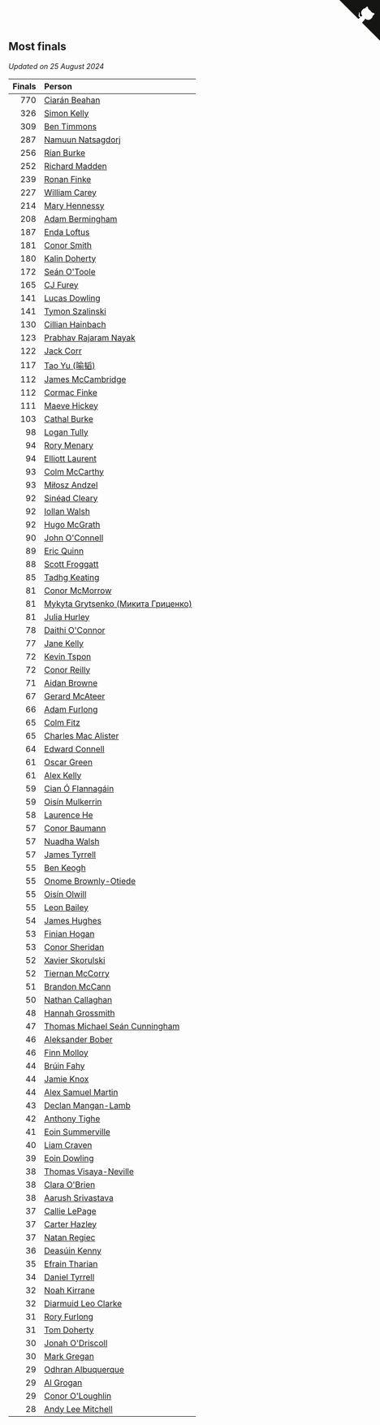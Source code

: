 ## Most finals

*Updated on 25 August 2024*

| Finals | Person |
| ---: | :--- |
| 770 | [Ciarán Beahan](https://www.worldcubeassociation.org/persons/2012BEAH01) |
| 326 | [Simon Kelly](https://www.worldcubeassociation.org/persons/2017KELL08) |
| 309 | [Ben Timmons](https://www.worldcubeassociation.org/persons/2017TIMM01) |
| 287 | [Namuun Natsagdorj](https://www.worldcubeassociation.org/persons/2019NATS02) |
| 256 | [Rían Burke](https://www.worldcubeassociation.org/persons/2019BURK05) |
| 252 | [Richard Madden](https://www.worldcubeassociation.org/persons/2017MADD04) |
| 239 | [Ronan Finke](https://www.worldcubeassociation.org/persons/2021FINK02) |
| 227 | [William Carey](https://www.worldcubeassociation.org/persons/2019CARE02) |
| 214 | [Mary Hennessy](https://www.worldcubeassociation.org/persons/2015HENN02) |
| 208 | [Adam Bermingham](https://www.worldcubeassociation.org/persons/2020BERM02) |
| 187 | [Enda Loftus](https://www.worldcubeassociation.org/persons/2021LOFT01) |
| 181 | [Conor Smith](https://www.worldcubeassociation.org/persons/2018SMIT37) |
| 180 | [Kalin Doherty](https://www.worldcubeassociation.org/persons/2021DOHE02) |
| 172 | [Seán O'Toole](https://www.worldcubeassociation.org/persons/2017OTOO03) |
| 165 | [CJ Furey](https://www.worldcubeassociation.org/persons/2022FURE01) |
| 141 | [Lucas Dowling](https://www.worldcubeassociation.org/persons/2023DOWL01) |
| 141 | [Tymon Szalinski](https://www.worldcubeassociation.org/persons/2021SZAL01) |
| 130 | [Cillian Hainbach](https://www.worldcubeassociation.org/persons/2022HAIN04) |
| 123 | [Prabhav Rajaram Nayak](https://www.worldcubeassociation.org/persons/2019NAYA01) |
| 122 | [Jack Corr](https://www.worldcubeassociation.org/persons/2022CORR06) |
| 117 | [Tao Yu (喻韬)](https://www.worldcubeassociation.org/persons/2012YUTA01) |
| 112 | [James McCambridge](https://www.worldcubeassociation.org/persons/2019MCCA09) |
| 112 | [Cormac Finke](https://www.worldcubeassociation.org/persons/2021FINK01) |
| 111 | [Maeve Hickey](https://www.worldcubeassociation.org/persons/2017HICK06) |
| 103 | [Cathal Burke](https://www.worldcubeassociation.org/persons/2021BURK03) |
| 98 | [Logan Tully](https://www.worldcubeassociation.org/persons/2022TULL02) |
| 94 | [Rory Menary](https://www.worldcubeassociation.org/persons/2022MENA01) |
| 94 | [Elliott Laurent](https://www.worldcubeassociation.org/persons/2022LAUR09) |
| 93 | [Colm McCarthy](https://www.worldcubeassociation.org/persons/2018MCCA02) |
| 93 | [Miłosz Andzel](https://www.worldcubeassociation.org/persons/2022ANDZ01) |
| 92 | [Sinéad Cleary](https://www.worldcubeassociation.org/persons/2019CLEA04) |
| 92 | [Iollan Walsh](https://www.worldcubeassociation.org/persons/2021WALS03) |
| 92 | [Hugo McGrath](https://www.worldcubeassociation.org/persons/2022MCGR02) |
| 90 | [John O'Connell](https://www.worldcubeassociation.org/persons/2015OCON03) |
| 89 | [Eric Quinn](https://www.worldcubeassociation.org/persons/2019QUIN11) |
| 88 | [Scott Froggatt](https://www.worldcubeassociation.org/persons/2019FROG01) |
| 85 | [Tadhg Keating](https://www.worldcubeassociation.org/persons/2022KEAT02) |
| 81 | [Conor McMorrow](https://www.worldcubeassociation.org/persons/2019MCMO01) |
| 81 | [Mykyta Grytsenko (Микита Гриценко)](https://www.worldcubeassociation.org/persons/2018GRYT01) |
| 81 | [Julia Hurley](https://www.worldcubeassociation.org/persons/2022HURL02) |
| 78 | [Daithi O'Connor](https://www.worldcubeassociation.org/persons/2021OCON01) |
| 77 | [Jane Kelly](https://www.worldcubeassociation.org/persons/2023KELL23) |
| 72 | [Kevin Tspon](https://www.worldcubeassociation.org/persons/2021TSPO01) |
| 72 | [Conor Reilly](https://www.worldcubeassociation.org/persons/2022REIL01) |
| 71 | [Aidan Browne](https://www.worldcubeassociation.org/persons/2019BROW10) |
| 67 | [Gerard McAteer](https://www.worldcubeassociation.org/persons/2016MCAT01) |
| 66 | [Adam Furlong](https://www.worldcubeassociation.org/persons/2019FURL04) |
| 65 | [Colm Fitz](https://www.worldcubeassociation.org/persons/2017FITZ01) |
| 65 | [Charles Mac Alister](https://www.worldcubeassociation.org/persons/2022ALIS02) |
| 64 | [Edward Connell](https://www.worldcubeassociation.org/persons/2018CONN04) |
| 61 | [Oscar Green](https://www.worldcubeassociation.org/persons/2022GREE14) |
| 61 | [Alex Kelly](https://www.worldcubeassociation.org/persons/2022KELL03) |
| 59 | [Cian Ó Flannagáin](https://www.worldcubeassociation.org/persons/2021OFLA01) |
| 59 | [Oisín Mulkerrin](https://www.worldcubeassociation.org/persons/2023MULK01) |
| 58 | [Laurence He](https://www.worldcubeassociation.org/persons/2017HELO01) |
| 57 | [Conor Baumann](https://www.worldcubeassociation.org/persons/2009BAUM01) |
| 57 | [Nuadha Walsh](https://www.worldcubeassociation.org/persons/2021WALS04) |
| 57 | [James Tyrrell](https://www.worldcubeassociation.org/persons/2019TYRR01) |
| 55 | [Ben Keogh](https://www.worldcubeassociation.org/persons/2016KEOG01) |
| 55 | [Onome Brownly-Otiede](https://www.worldcubeassociation.org/persons/2023BROW36) |
| 55 | [Oisín Olwill](https://www.worldcubeassociation.org/persons/2023OLWI01) |
| 55 | [Leon Bailey](https://www.worldcubeassociation.org/persons/2023BAIL04) |
| 54 | [James Hughes](https://www.worldcubeassociation.org/persons/2022HUGH08) |
| 53 | [Finian Hogan](https://www.worldcubeassociation.org/persons/2022HOGA01) |
| 53 | [Conor Sheridan](https://www.worldcubeassociation.org/persons/2012SHER01) |
| 52 | [Xavier Skorulski](https://www.worldcubeassociation.org/persons/2019SKOR02) |
| 52 | [Tiernan McCorry](https://www.worldcubeassociation.org/persons/2022MCCO09) |
| 51 | [Brandon McCann](https://www.worldcubeassociation.org/persons/2022MCCA04) |
| 50 | [Nathan Callaghan](https://www.worldcubeassociation.org/persons/2023CALL01) |
| 48 | [Hannah Grossmith](https://www.worldcubeassociation.org/persons/2022GROS04) |
| 47 | [Thomas Michael Seán Cunningham](https://www.worldcubeassociation.org/persons/2022CUNN04) |
| 46 | [Aleksander Bober](https://www.worldcubeassociation.org/persons/2022BOBE02) |
| 46 | [Finn Molloy](https://www.worldcubeassociation.org/persons/2022MOLL03) |
| 44 | [Brúin Fahy](https://www.worldcubeassociation.org/persons/2022FAHY01) |
| 44 | [Jamie Knox](https://www.worldcubeassociation.org/persons/2023KNOX02) |
| 44 | [Alex Samuel Martin](https://www.worldcubeassociation.org/persons/2023MARA10) |
| 43 | [Declan Mangan-Lamb](https://www.worldcubeassociation.org/persons/2023MANG02) |
| 42 | [Anthony Tighe](https://www.worldcubeassociation.org/persons/2021TIGH01) |
| 41 | [Eoin Summerville](https://www.worldcubeassociation.org/persons/2016SUMM02) |
| 40 | [Liam Craven](https://www.worldcubeassociation.org/persons/2017CRAV01) |
| 39 | [Eoin Dowling](https://www.worldcubeassociation.org/persons/2017DOWL01) |
| 38 | [Thomas Visaya-Neville](https://www.worldcubeassociation.org/persons/2014VISA01) |
| 38 | [Clara O'Brien](https://www.worldcubeassociation.org/persons/2021OBRI04) |
| 38 | [Aarush Srivastava](https://www.worldcubeassociation.org/persons/2021SRIV01) |
| 37 | [Callie LePage](https://www.worldcubeassociation.org/persons/2023LEPA01) |
| 37 | [Carter Hazley](https://www.worldcubeassociation.org/persons/2022HAZL01) |
| 37 | [Natan Regiec](https://www.worldcubeassociation.org/persons/2022REGI03) |
| 36 | [Deasúin Kenny](https://www.worldcubeassociation.org/persons/2022KENN12) |
| 35 | [Efrain Tharian](https://www.worldcubeassociation.org/persons/2023THAR03) |
| 34 | [Daniel Tyrrell](https://www.worldcubeassociation.org/persons/2023TYRR01) |
| 32 | [Noah Kirrane](https://www.worldcubeassociation.org/persons/2022KIRR02) |
| 32 | [Diarmuid Leo Clarke](https://www.worldcubeassociation.org/persons/2022CLAR14) |
| 31 | [Rory Furlong](https://www.worldcubeassociation.org/persons/2022FURL01) |
| 31 | [Tom Doherty](https://www.worldcubeassociation.org/persons/2017DOHE01) |
| 30 | [Jonah O'Driscoll](https://www.worldcubeassociation.org/persons/2023ODRI01) |
| 30 | [Mark Gregan](https://www.worldcubeassociation.org/persons/2019GREG04) |
| 29 | [Odhran Albuquerque](https://www.worldcubeassociation.org/persons/2023ALBU01) |
| 29 | [Al Grogan](https://www.worldcubeassociation.org/persons/2018GROG01) |
| 29 | [Conor O'Loughlin](https://www.worldcubeassociation.org/persons/2018OLOU01) |
| 28 | [Andy Lee Mitchell](https://www.worldcubeassociation.org/persons/2017MITC05) |


<a href="https://github.com/simonkellly/wca_statistics_ireland" class="github-corner" aria-label="View source on Github"><svg width="80" height="80" viewBox="0 0 250 250" style="fill:#151513; color:#fff; position: absolute; top: 0; border: 0; right: 0;" aria-hidden="true"><path d="M0,0 L115,115 L130,115 L142,142 L250,250 L250,0 Z"></path><path d="M128.3,109.0 C113.8,99.7 119.0,89.6 119.0,89.6 C122.0,82.7 120.5,78.6 120.5,78.6 C119.2,72.0 123.4,76.3 123.4,76.3 C127.3,80.9 125.5,87.3 125.5,87.3 C122.9,97.6 130.6,101.9 134.4,103.2" fill="currentColor" style="transform-origin: 130px 106px;" class="octo-arm"></path><path d="M115.0,115.0 C114.9,115.1 118.7,116.5 119.8,115.4 L133.7,101.6 C136.9,99.2 139.9,98.4 142.2,98.6 C133.8,88.0 127.5,74.4 143.8,58.0 C148.5,53.4 154.0,51.2 159.7,51.0 C160.3,49.4 163.2,43.6 171.4,40.1 C171.4,40.1 176.1,42.5 178.8,56.2 C183.1,58.6 187.2,61.8 190.9,65.4 C194.5,69.0 197.7,73.2 200.1,77.6 C213.8,80.2 216.3,84.9 216.3,84.9 C212.7,93.1 206.9,96.0 205.4,96.6 C205.1,102.4 203.0,107.8 198.3,112.5 C181.9,128.9 168.3,122.5 157.7,114.1 C157.9,116.9 156.7,120.9 152.7,124.9 L141.0,136.5 C139.8,137.7 141.6,141.9 141.8,141.8 Z" fill="currentColor" class="octo-body"></path></svg></a><style>.github-corner:hover .octo-arm{animation:octocat-wave 560ms ease-in-out}@keyframes octocat-wave{0%,100%{transform:rotate(0)}20%,60%{transform:rotate(-25deg)}40%,80%{transform:rotate(10deg)}}@media (max-width:500px){.github-corner:hover .octo-arm{animation:none}.github-corner .octo-arm{animation:octocat-wave 560ms ease-in-out}}</style>
